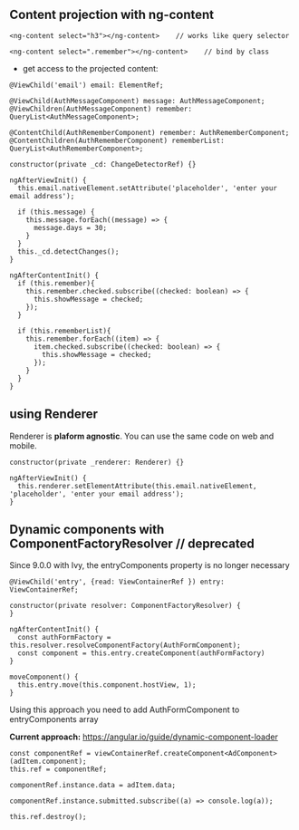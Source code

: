 ## Content projection with ng-content

```
<ng-content select="h3"></ng-content>    // works like query selector

<ng-content select=".remember"></ng-content>    // bind by class

```

- get access to the projected content:

```
@ViewChild('email') email: ElementRef;

@ViewChild(AuthMessageComponent) message: AuthMessageComponent;
@ViewChildren(AuthMessageComponent) remember: QueryList<AuthMessageComponent>;

@ContentChild(AuthRememberComponent) remember: AuthRememberComponent;
@ContentChildren(AuthRememberComponent) rememberList: QueryList<AuthRememberComponent>;

constructor(private _cd: ChangeDetectorRef) {}

ngAfterViewInit() {
  this.email.nativeElement.setAttribute('placeholder', 'enter your email address');
  
  if (this.message) {
    this.message.forEach((message) => {  
      message.days = 30;
    }
  }
  this._cd.detectChanges();
}

ngAfterContentInit() {
  if (this.remember){
    this.remember.checked.subscribe((checked: boolean) => {
      this.showMessage = checked;
    });
  }
  
  if (this.rememberList){
    this.remember.forEach((item) => {
      item.checked.subscribe((checked: boolean) => {
        this.showMessage = checked;
      });
    }
  }
}
```

## using Renderer

Renderer is **plaform agnostic**. You can use the same code on web and mobile.

```
constructor(private _renderer: Renderer) {}

ngAfterViewInit() {
  this.renderer.setElementAttribute(this.email.nativeElement, 'placeholder', 'enter your email address');
}
```

## Dynamic components with ComponentFactoryResolver // deprecated
Since 9.0.0 with Ivy, the entryComponents property is no longer necessary

```
@ViewChild('entry', {read: ViewContainerRef }) entry: ViewContainerRef;

constructor(private resolver: ComponentFactoryResolver) {
}

ngAfterContentInit() {
  const authFormFactory = this.resolver.resolveComponentFactory(AuthFormComponent);
  const component = this.entry.createComponent(authFormFactory)
}

moveComponent() {
  this.entry.move(this.component.hostView, 1);
}

```
Using this approach you need to add AuthFormComponent to entryComponents array

**Current approach:**
https://angular.io/guide/dynamic-component-loader

```
const componentRef = viewContainerRef.createComponent<AdComponent>(adItem.component);
this.ref = componentRef;

componentRef.instance.data = adItem.data;

componentRef.instance.submitted.subscribe((a) => console.log(a));

this.ref.destroy();

```
